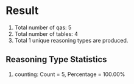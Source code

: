 # Result<br/>
1. Total number of qas: 5<br/>
2. Total number of tables: 4<br/>
3. Total 1 unique reasoning types are produced.<br/>
## **Reasoning Type Statistics**<br/>
1. counting: Count = 5, Percentage = 100.00%<br/>
